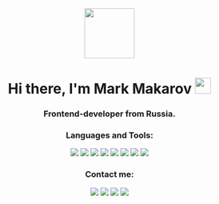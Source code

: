 <div id="wrapper" align="center">
  <img src="https://media.tenor.com/09uldTF_OnIAAAAd/squirrel-dancing-squirrel.gif" width="100"/>
  
  <div id="Header"> 
  <h1 >Hi there, I'm Mark Makarov 
<img src="https://github.com/blackcater/blackcater/raw/main/images/Hi.gif" height="32"/></h1>
    <h3 >Frontend-developer from Russia.</h3>
  </div>
  
  <h3 align="center">Languages and Tools:</h3>
  <div id="badges">
   <img src="https://img.shields.io/badge/JavaScript-black?style=for-the-badge&logo=JavaScript&logoColor=yellow"/>
    <img src="https://img.shields.io/badge/React-white?style=for-the-badge&logo=React&logoColor=blue"/>
    <img src="https://img.shields.io/badge/TypeScript-white?style=for-the-badge&logo=TypeScript&logoColor=blue"/>
    <img src="https://img.shields.io/badge/Redux-white?style=for-the-badge&logo=Redux&logoColor=purple"/>
<img src="https://img.shields.io/badge/Yarn-white?style=for-the-badge&logo=Yarn&logoColor=2C8EBB"/>
<img src="https://img.shields.io/badge/Vite-white?style=for-the-badge&logo=Vite&logoColor=646CFF"/>

<img src="https://img.shields.io/badge/Git-white?style=for-the-badge&logo=Git&logoColor=F05032"/>
<img src="https://img.shields.io/badge/GitHub-white?style=for-the-badge&logo=GitHub&logoColor=181717"/>


</div>
    
  <h3 align="center">Сontact me:</h3>
  <div id="badges">
   <img src="https://img.shields.io/badge/Telegram-26A5E4?style=for-the-badge&logo=Telegram&logoColor=white"/>
    <img src="https://img.shields.io/badge/VK-0077FF?style=for-the-badge&logo=VK&logoColor=white"/>
    <img src="https://img.shields.io/badge/WhatsApp-green?style=for-the-badge&logo=WhatsApp&logoColor=white"/>
    <img src="https://img.shields.io/badge/Github-black?style=for-the-badge&logo=Github&logoColor=white"/>
</div>
</div>
